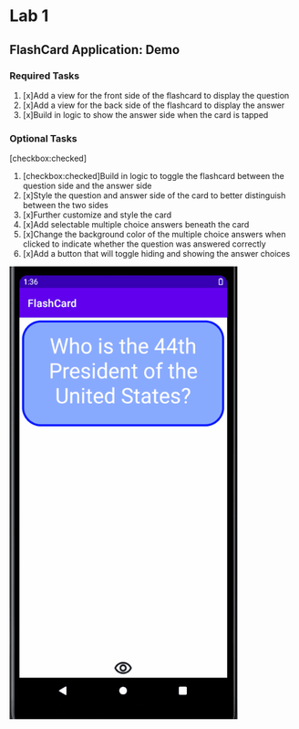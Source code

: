 <h1>Lab 1</h1>
<h2> FlashCard Application: Demo</h2>
<h3>Required Tasks</h3>
<ol>
  <li>[x]Add a view for the front side of the flashcard to display the question</li>
  <li>[x]Add a view for the back side of the flashcard to display the answer</li>
  <li>[x]Build in logic to show the answer side when the card is tapped</li>
</ol>
<h3>Optional Tasks</h3>
[checkbox:checked]
<ol>
  <li>[checkbox:checked]Build in logic to toggle the flashcard between the question side and the answer side</li>
  <li>[x]Style the question and answer side of the card to better distinguish between the two sides</li>
  <li>[x]Further customize and style the card</li>
  <li>[x]Add selectable multiple choice answers beneath the card</li>
  <li>[x]Change the background color of the multiple choice answers when clicked to indicate whether the question was answered correctly</li>
  <li>[x]Add a button that will toggle hiding and showing the answer choices</li>
</ol>
  
<img src="Lab1.gif" alt= "Lab 1 Demo" width = "400px" />
